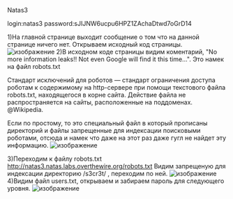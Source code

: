 Natas3

login:natas3
password:sJIJNW6ucpu6HPZ1ZAchaDtwd7oGrD14

1)На главной странице выходит сообщение о том что на данной странице ничего нет. Открываем исходный код страницы.
![изображение](https://user-images.githubusercontent.com/54982244/173058629-5bbee448-358d-499f-9f08-468cf66f12c5.png)
2)В исходном коде страницы видим коментарий, "No more information leaks!! Not even Google will find it this time...". Это намек на файл robots.txt

Стандарт исключений для роботов — стандарт ограничения доступа роботам к содержимому на http-сервере при помощи текстового файла robots.txt, 
находящегося в корне сайта. Действие файла не распространяется на сайты, расположенные на поддоменах. @Wikipedia.

Если по простому, то это специальный файл в который прописаны директорий и файлы запрещенные для индексации поисковыми роботами, отсюда и намек что даже 
на этот раз даже гугл не найдет эту информацию.
![изображение](https://user-images.githubusercontent.com/54982244/173059044-c007f195-3574-42e5-ade1-fa783391a391.png)

3)Переходим к файлу robots.txt http://natas3.natas.labs.overthewire.org/robots.txt 
Видим запрещеную для индексации директорию /s3cr3t/ , переходим по ней.
![изображение](https://user-images.githubusercontent.com/54982244/173059499-6052bf54-8c07-4759-9b55-b0114cb1bf22.png)
4)Видим файл users.txt, открываем и забираем пароль для следующего уровня.
![изображение](https://user-images.githubusercontent.com/54982244/173059739-d8a3b609-ad74-45d7-b442-1969e7155861.png)
